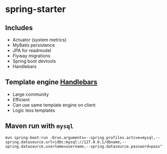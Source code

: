 # spring-starter


## Includes

- Actuator (system metrics)
- MyBatis persistence
- JPA for readmodel
- Flyway migrations
- Spring boot devtools
- Handlebars

## Template engine [Handlebars](https://github.com/allegro/handlebars-spring-boot-starter)

- Large community
- Efficient
- Can use same template engine on client
- Logic less templates

## Maven run with `mysql`

```
mvn spring-boot:run -Drun.arguments=--spring.profiles.active=mysql,--spring.datasource.url=jdbc:mysql://127.0.0.1/dbname,--spring.datasource.username=username,--spring.datasource.password=pass"
```